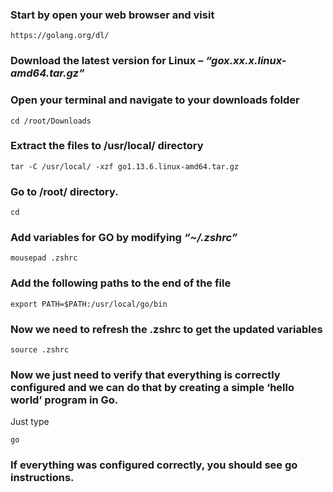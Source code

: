 ### Start by open your web browser and visit
```
https://golang.org/dl/
```
  
### Download the latest version for Linux – _“gox.xx.x.linux-amd64.tar.gz”_  

### Open your terminal and navigate to your downloads folder  
```
cd /root/Downloads
```

### Extract the files  to /usr/local/ directory
```
tar -C /usr/local/ -xzf go1.13.6.linux-amd64.tar.gz
```

### Go to /root/ directory.
```
cd
```

### Add variables for GO by modifying _“~/.zshrc”_  
```
mousepad .zshrc
```

### Add the following paths to the end of the file  
```
export PATH=$PATH:/usr/local/go/bin
```

### Now we need to refresh the .zshrc to get the updated variables  
```
source .zshrc
```

### Now we just need to verify that everything is correctly configured and we can do that by creating a simple ‘hello world’ program in Go.  

Just type
```
go
```  

 
### If everything was configured correctly, you should see go instructions.
